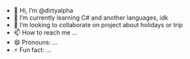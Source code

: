 - 👋 Hi, I’m @dirtyalpha
- 🌱 I’m currently learning C# and another languages, idk
- 💞️ I’m looking to collaborate on project about holidays or trip
- 📫 How to reach me ...
- 😄 Pronouns: ...
- ⚡ Fun fact: ...

<!---
dirtyalpha/dirtyalpha is a ✨ special ✨ repository because its `README.md` (this file) appears on your GitHub profile.
You can click the Preview link to take a look at your changes.
--->
